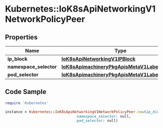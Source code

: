 # Kubernetes::IoK8sApiNetworkingV1NetworkPolicyPeer

## Properties

Name | Type | Description | Notes
------------ | ------------- | ------------- | -------------
**ip_block** | [**IoK8sApiNetworkingV1IPBlock**](IoK8sApiNetworkingV1IPBlock.md) |  | [optional] 
**namespace_selector** | [**IoK8sApimachineryPkgApisMetaV1LabelSelector**](IoK8sApimachineryPkgApisMetaV1LabelSelector.md) |  | [optional] 
**pod_selector** | [**IoK8sApimachineryPkgApisMetaV1LabelSelector**](IoK8sApimachineryPkgApisMetaV1LabelSelector.md) |  | [optional] 

## Code Sample

```ruby
require 'Kubernetes'

instance = Kubernetes::IoK8sApiNetworkingV1NetworkPolicyPeer.new(ip_block: null,
                                 namespace_selector: null,
                                 pod_selector: null)
```


